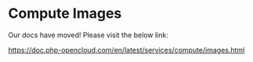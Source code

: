 # Compute Images

Our docs have moved! Please visit the below link:

https://doc.php-opencloud.com/en/latest/services/compute/images.html

